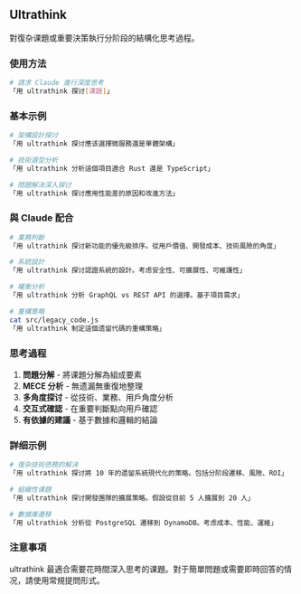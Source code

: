 ## Ultrathink

對復杂课題或重要決策執行分阶段的結構化思考過程。

### 使用方法

```bash
# 請求 Claude 進行深度思考
「用 ultrathink 探讨[课題]」
```

### 基本示例

```bash
# 架構設計探讨
「用 ultrathink 探讨應该選擇微服務還是單體架構」

# 技術選型分析
「用 ultrathink 分析這個項目適合 Rust 還是 TypeScript」

# 問題解決深入探讨
「用 ultrathink 探讨應用性能差的原因和改進方法」
```

### 與 Claude 配合

```bash
# 業務判斷
「用 ultrathink 探讨新功能的優先級排序。從用戶價值、開發成本、技術風險的角度」

# 系統設計
「用 ultrathink 探讨認證系統的設計。考虑安全性、可擴展性、可維護性」

# 權衡分析
「用 ultrathink 分析 GraphQL vs REST API 的選擇。基于項目需求」

# 重構策略
cat src/legacy_code.js
「用 ultrathink 制定這個遗留代碼的重構策略」
```

### 思考過程

1. **問題分解** - 將课題分解為組成要素
2. **MECE 分析** - 無遗漏無重復地整理
3. **多角度探讨** - 從技術、業務、用戶角度分析
4. **交互式確認** - 在重要判斷點向用戶確認
5. **有依據的建議** - 基于數據和邏輯的結論

### 詳细示例

```bash
# 復杂技術债務的解決
「用 ultrathink 探讨將 10 年的遗留系統現代化的策略。包括分阶段遷移、風險、ROI」

# 組織性课題
「用 ultrathink 探讨開發團隊的擴展策略。假設從目前 5 人擴展到 20 人」

# 數據庫遷移
「用 ultrathink 分析從 PostgreSQL 遷移到 DynamoDB。考虑成本、性能、運維」
```

### 注意事項

ultrathink 最適合需要花時間深入思考的课題。對于簡單問題或需要即時回答的情况，請使用常規提問形式。
